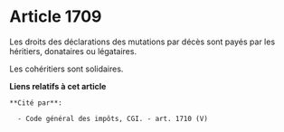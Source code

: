 # Article 1709

Les droits des déclarations des mutations par décès sont payés par les héritiers, donataires ou légataires.

Les cohéritiers sont solidaires.

**Liens relatifs à cet article**

	**Cité par**:

	  - Code général des impôts, CGI. - art. 1710 (V)
